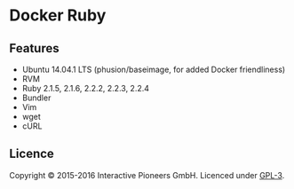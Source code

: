 # Docker Ruby

## Features
- Ubuntu 14.04.1 LTS (phusion/baseimage, for added Docker friendliness)
- RVM
- Ruby 2.1.5, 2.1.6, 2.2.2, 2.2.3, 2.2.4
- Bundler
- Vim
- wget
- cURL

## Licence
Copyright © 2015-2016 Interactive Pioneers GmbH. Licenced under [GPL-3](LICENSE).
